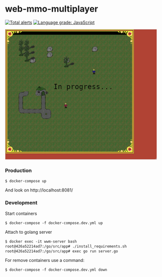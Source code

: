 # web-mmo-multiplayer

[![Total alerts](https://img.shields.io/lgtm/alerts/g/sea-kg/vv0r1d-wmso.svg?logo=lgtm&logoWidth=18)](https://lgtm.com/projects/g/sea-kg/vv0r1d-wmso/alerts/) [![Language grade: JavaScript](https://img.shields.io/lgtm/grade/javascript/g/sea-kg/vv0r1d-wmso.svg?logo=lgtm&logoWidth=18)](https://lgtm.com/projects/g/sea-kg/vv0r1d-wmso/context:javascript)


![Alt text](/contrib/screenshot.jpg?raw=true "Screenshot 01")

### Production

```
$ docker-compose up
```

And look on http://localhost:8081/


### Development

Start containers
```
$ docker-compose -f docker-compose.dev.yml up
```
Attach to golang server

```
$ docker exec -it wwm-server bash
root@426a52214ad7:/go/src/app# ./install_requirements.sh
root@426a52214ad7:/go/src/app# exec go run server.go
```

For remove containers use a command: 
```
$ docker-compose -f docker-compose.dev.yml down
```